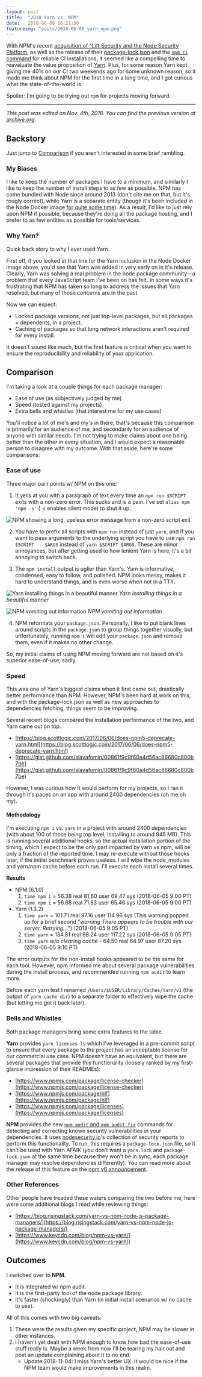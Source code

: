 ```yaml
---
layout: post
title:  "2018 Yarn vs. NPM"
date:   2018-06-08 16:21:30
featureimg: "posts/2018-06-08_yarn_npm.png"
---
```


With NPM's recent [acquisition of ^Lift Security and the Node Security Platform](https://medium.com/npm-inc/npm-acquires-lift-security-258e257ef639), as well as the release of their [package-lock.json](https://blog.npmjs.org/post/161081169345/v500) and the [`npm ci` command](https://blog.npmjs.org/post/171556855892/introducing-npm-ci-for-faster-more-reliable) for reliable CI installations, it seemed like a compelling time to reavaluate the value proposition of [Yarn](https://yarnpkg.com). Plus, for some reason Yarn kept giving me 401s on our CI two weekends ago for some unknown reason, so it made me think about NPM for the first time in a long time, and I got curious what the state-of-the-world is.

Spoiler: I'm going to be trying out `npm` for projects moving forward.<!--break-->

---

_This post was edited on Nov. 4th, 2018. You can find the previous version at [archive.org](https://web.archive.org/web/20181104211429/https://blog.alexwendland.com/2018/yarn-vs-npm/)._

## Backstory

Just jump to [Comparison](#comparison) if you aren't interested in some brief rambling.

### My Biases

I like to keep the number of packages I have to a minimum, and similarly I like to keep the number of install steps to as few as possible. NPM has come bundled with Node since around 2013 (don't cite me on that, but it's rougly correct), while Yarn is a separate entity (though it's been included in the Node Docker image [for quite some time](https://github.com/nodejs/docker-node/commit/a86d32ab9a687de2c68cdcc4aafcd9d27e96106a)). As a result, I'd like to just rely upon NPM if possible, because they're doing all the package hosting, and I prefer to as few entities as possible for tools/services.

### Why Yarn?

Quick back story to why I ever used Yarn.

First off, if you looked at that link for the Yarn inclusion in the Node Docker image above, you'd see that Yarn was added in very early on in it's release. Clearly, Yarn was solving a real problem in the node package community—a problem that every JavaScript team I've been on has felt. In some ways it's frustrating that NPM has taken so long to address the issues that Yarn resolved, but many of those concerns are in the past.

Now we can expect:

* Locked package versions, not just top-level packages, but all packages + dependents, in a project.
* Caching of packages so that long network interactions aren't required for every install.

It doesn't sound like much, but the first feature is critical when you want to ensure the reproducibility and reliability of your application.

## Comparison

I'm taking a look at a couple things for each package manager:

* Ease of use (as subjectively judged by me)
* Speed (tested against my projects)
* Extra bells and whistles (that interest me for my use cases)

You'll notice a lot of me's and my's in there, that's because this comparison is primarily for an audience of me, and secondarily for an audience of anyone with similar needs. I'm not trying to make claims about one being better than the other in every situation, and I would expect a reasonable person to disagree with my outcome. With that aside, here're some comparisons:

### Ease of use

Three major pain points w/ NPM on this one:

1. It yells at you with a paragraph of text every time an `npm run $SCRIPT` exits with a non-zero error. This sucks and is a pain. I've set `alias npm 'npm -s'` (`-s` enables silent mode) to shut it up.

![NPM showing a long, useless error message from a non-zero script exit](/img/posts/2018-06-08_npm_non_zero_error.png)

2. You have to prefix all scripts with `npm run` instead of just `yarn`, and if you want to pass arguments to the underlying script you have to use `npm run $SCRIPT -- $ARGS` instead of `yarn $SCRIPT $ARGS`. These are minor annoyances, but after getting used to how lenient Yarn is here, it's a bit annoying to switch back.

3. The `npm install` output is uglier than Yarn's. Yarn is informative, condensed, easy to follow, and polished. NPM looks messy, makes it hard to understand things, and is even worse when not in a TTY.

![Yarn installing things in a beautiful manner](/img/posts/2018-06-08_yarn_install.gif)
*Yarn installing things in a beautiful manner*

![NPM vomiting out information](/img/posts/2018-06-08_npm_install.png)
*NPM vomiting out information*

4. NPM reformats your `package.json`. Personally, I like to put blank lines around scripts in the `package.json` to group things together visually, but unfortunately, running `npm i` will edit your `package.json` and remove them, even if it makes no other change.

So, my initial claims of using NPM moving forward are not based on it's superior ease-of-use, sadly.

### Speed

This was one of Yarn's biggest claims when it first came out, drastically better performance than NPM. However, NPM's been hard at work on this, and with the package-lock.json as well as new approaches to dependencies fetching, things seem to be improving.

Several recent blogs compared the installation performance of the two, and Yarn came out on top.

* [https://blog.scottlogic.com/2017/06/06/does-npm5-deprecate-yarn.html](https://blog.scottlogic.com/2017/06/06/does-npm5-deprecate-yarn.html)
* [https://gist.github.com/slavafomin/00861f9c9f60a4d56ac86680c800b7be](https://gist.github.com/slavafomin/00861f9c9f60a4d56ac86680c800b7be)

However, I was curious how it would perform for my projects, so I ran it through it's paces on an app with around 2400 dependencies (oh me oh my).

#### Methodology

I'm executing `npm i` vs. `yarn` in a project with around 2400 dependencies (with about 100 of those being top level, installing to around 945 MB). This is running several additional hooks, so the actual installation portion of the timing, which I expect to be the only part impacted by yarn vs npm, will be only a fraction of the reported time. I may re-execute without those hooks later, if the initial benchmark proves useless. I will wipe the node_modules and yarn/npm cache before each run. I'll execute each install several times.

**Results**

* NPM (6.1.0)
  1. `time npm i` = 56.38 real        81.60 user        69.47 sys (2018-06-05 9:00 PT)
  2. `time npm i` = 56.68 real        71.83 user        65.46 sys (2018-06-05 9:00 PT)
* Yarn (1.3.2)
  1. `time yarn` = 101.71 real        97.16 user       114.96 sys (This warning popped up for a brief second "*warning There appears to be trouble with our server. Retrying...*") (2018-06-05 9:05 PT)
  2. `time yarn` = 134.81 real        98.24 user       117.22 sys (2018-06-05 9:05 PT)
  3. `time yarn` *w/o clearing cache* - 64.50 real        64.97 user        87.20 sys (2018-06-05 9:10 PT)

The error outputs for the non-install hooks appeared to be the same for each tool. However, npm informed me about several package vulnerabilities during the install process, and recommended running `npm audit` to learn more.

Before each yarn test I renamed `/Users/$USER/Library/Caches/Yarn/v1` (the output of `yarn cache dir`) to a separate folder to effectively wipe the cache (but letting me get it back later).

### Bells and Whistles

Both package managers bring some extra features to the table.

**Yarn** provides `yarn licenses ls` which I've leveraged in a pre-commit script to ensure that every package to the project has an acceptable license for our commercial use case. NPM doesn't have an equivalent, but there are several packages that provide this functionality (loosely ranked by my first-glance impression of their READMEs):

* [https://www.npmjs.com/package/license-checker](https://www.npmjs.com/package/license-checker)
* [https://www.npmjs.com/package/nlf](https://www.npmjs.com/package/nlf)
* [https://www.npmjs.com/package/licenses](https://www.npmjs.com/package/licenses)

**NPM** provides the new [`npm audit` and `npm audit fix`](https://docs.npmjs.com/cli/audit) commands for detecting and correcting known security vulnerabilities in your dependencies. It uses [nodesecurity.io](https://nodesecurity.io/advisories)'s collection of security reports to perform this functionality. To run, this requires a `package-lock.json` file, so it can't be used with Yarn AFAIK (you don't want a `yarn.lock` and `package-lock.json` at the same time because they won't be in sync, each package manager may resolve dependencies differently). You can read more about the release of this feature on the [npm v6 announcement](https://medium.com/npm-inc/announcing-npm-6-5d0b1799a905).

### Other References

Other people have treaded these waters comparing the two before me, here were some additional blogs I read while reviewing things:

* [https://blog.risingstack.com/yarn-vs-npm-node-js-package-managers/](https://blog.risingstack.com/yarn-vs-npm-node-js-package-managers/)
* [https://www.keycdn.com/blog/npm-vs-yarn/](https://www.keycdn.com/blog/npm-vs-yarn/)

## Outcomes

I switched over to **NPM**.

* It is integrated w/ npm audit.
* It is the first-party tool of the node package library.
* It's faster (shockingly) than Yarn (in initial install scenarios w/ no cache to use).

All of this comes with two big caveats:

1. These were the results given my specific project, NPM may be slower in other instances.
2. I haven't yet dealt with NPM enough to know how bad the ease-of-use stuff really is. Maybe a week from now I'll be tearing my hair out and post an update complaining about it to no end.
   * Update 2018-11-04: I miss Yarn's better UX. It would be nice if the NPM team would make improvements in this realm.
